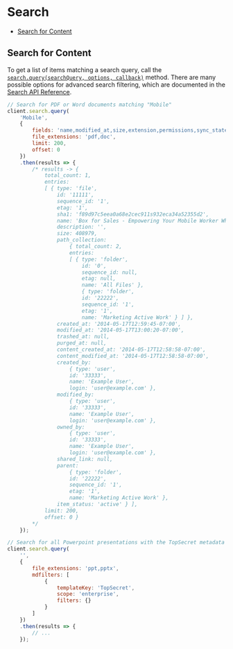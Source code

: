 Search
======

<!-- START doctoc generated TOC please keep comment here to allow auto update -->
<!-- DON'T EDIT THIS SECTION, INSTEAD RE-RUN doctoc TO UPDATE -->


- [Search for Content](#search-for-content)

<!-- END doctoc generated TOC please keep comment here to allow auto update -->

Search for Content
------------------

To get a list of items matching a search query, call the
[`search.query(searchQuery, options, callback)`](http://opensource.box.com/box-node-sdk/jsdoc/Search.html#query)
method.  There are many possible options for advanced search filtering, which are
documented in the [Search API Reference](https://docs.box.com/reference#searching-for-content).

<!-- sample get_search -->
```js
// Search for PDF or Word documents matching "Mobile"
client.search.query(
	'Mobile',
	{
		fields: 'name,modified_at,size,extension,permissions,sync_state',
		file_extensions: 'pdf,doc',
		limit: 200,
		offset: 0
	})
	.then(results => {
		/* results -> {
			total_count: 1,
			entries: 
			[ { type: 'file',
				id: '11111',
				sequence_id: '1',
				etag: '1',
				sha1: 'f89d97c5eea0a68e2cec911s932eca34a52355d2',
				name: 'Box for Sales - Empowering Your Mobile Worker White paper 2pg (External).pdf',
				description: '',
				size: 408979,
				path_collection: 
					{ total_count: 2,
					entries: 
					[ { type: 'folder',
						id: '0',
						sequence_id: null,
						etag: null,
						name: 'All Files' },
						{ type: 'folder',
						id: '22222',
						sequence_id: '1',
						etag: '1',
						name: 'Marketing Active Work' } ] },
				created_at: '2014-05-17T12:59:45-07:00',
				modified_at: '2014-05-17T13:00:20-07:00',
				trashed_at: null,
				purged_at: null,
				content_created_at: '2014-05-17T12:58:58-07:00',
				content_modified_at: '2014-05-17T12:58:58-07:00',
				created_by: 
					{ type: 'user',
					id: '33333',
					name: 'Example User',
					login: 'user@example.com' },
				modified_by: 
					{ type: 'user',
					id: '33333',
					name: 'Example User',
					login: 'user@example.com' },
				owned_by: 
					{ type: 'user',
					id: '33333',
					name: 'Example User',
					login: 'user@example.com' },
				shared_link: null,
				parent: 
					{ type: 'folder',
					id: '22222',
					sequence_id: '1',
					etag: '1',
					name: 'Marketing Active Work' },
				item_status: 'active' } ],
			limit: 200,
			offset: 0 }
		*/
	});
```

```js
// Search for all Powerpoint presentations with the TopSecret metadata applied
client.search.query(
	'',
	{
		file_extensions: 'ppt,pptx',
		mdfilters: [
			{
				templateKey: 'TopSecret',
				scope: 'enterprise',
				filters: {}
			}
		]
	})
	.then(results => {
		// ...
	});
```
